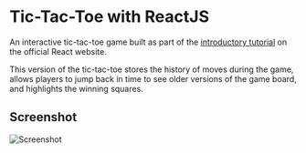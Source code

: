 # Tic-Tac-Toe with ReactJS

An interactive tic-tac-toe game built as part of the [introductory tutorial](https://facebook.github.io/react/tutorial/tutorial.html) on the official React website.

This version of the tic-tac-toe stores the history of moves during the game, allows players to jump back in time to see older versions of the game board, and highlights the winning squares.

## Screenshot
![Screenshot](http://i.imgur.com/6EvL9hl.png)